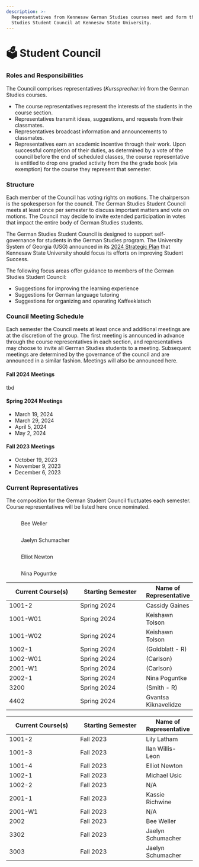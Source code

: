 ```yaml
---
description: >-
  Representatives from Kennesaw German Studies courses meet and form the German
  Studies Student Council at Kennesaw State University.
---
```


# 🗳️ Student Council

### Roles and Responsibilities

The Council comprises representatives (_Kurssprecher:in_) from the German Studies courses.

* The course representatives represent the interests of the students in the course section.
* Representatives transmit ideas, suggestions, and requests from their classmates.&#x20;
* Representatives broadcast information and announcements to classmates.
* Representatives earn an academic incentive through their work. Upon successful completion of their duties, as determined by a vote of the council before the end of scheduled classes, the course representative is entitled to drop one graded activity from the the grade book (via exemption) for the course they represent that semester.

### Structure

Each member of the Council has voting rights on motions. The chairperson is the spokesperson for the council. The German Studies Student Council meets at least once per semester to discuss important matters and vote on motions. The Council may decide to invite extended participation in votes that impact the entire body of German Studies students.

The German Studies Student Council is designed to support self-governance for students in the German Studies program. The University System of Georgia (USG) announced in its [2024 Strategic Plan](https://www.usg.edu/strategic\_plan/strategic\_plan\_goals/student\_success) that Kennesaw State University should focus its efforts on improving Student Success.&#x20;

The following focus areas offer guidance to members of the German Studies Student Council:

* Suggestions for improving the learning experience
* Suggestions for German language tutoring
* Suggestions for organizing and operating Kaffeeklatsch

### Council Meeting Schedule

Each semester the Council meets at least once and additional meetings are at the discretion of the group. The first meeting is announced in advance through the course representatives in each section, and representatives may choose to invite all German Studies students to a meeting. Subsequent meetings are determined by the governance of the council and are announced in a similar fashion. Meetings will also be announced here.

#### Fall 2024 Meetings

tbd

#### Spring 2024 Meetings

* March 19, 2024
* March 29, 2024
* April 5, 2024
* May 2, 2024

#### Fall 2023 Meetings

* October 19, 2023
* November 9, 2023
* December 6, 2023

### Current Representatives

The composition for the German Student Council fluctuates each semester. Course representatives will be listed here once nominated.

<div>

<figure><img src="../.gitbook/assets/IMG_8065.PNG" alt=""><figcaption><p>Bee Weller</p></figcaption></figure>

 

<figure><img src="../.gitbook/assets/IMG_8066.PNG" alt=""><figcaption><p>Jaelyn Schumacher</p></figcaption></figure>

 

<figure><img src="../.gitbook/assets/IMG_8067.PNG" alt=""><figcaption><p>Elliot Newton</p></figcaption></figure>

 

<figure><img src="../.gitbook/assets/IMG_0575.PNG" alt=""><figcaption><p>Nina Poguntke</p></figcaption></figure>

</div>

<table><thead><tr><th width="189">Current Course(s)</th><th width="173.33333333333331">Starting Semester</th><th>Name of Representative</th></tr></thead><tbody><tr><td>1001-2</td><td>Spring 2024</td><td>Cassidy Gaines</td></tr><tr><td>1001-W01</td><td>Spring 2024</td><td>Keishawn Tolson</td></tr><tr><td>1001-W02</td><td>Spring 2024</td><td>Keishawn Tolson</td></tr><tr><td>1002-1</td><td>Spring 2024</td><td>(Goldblatt - R)</td></tr><tr><td>1002-W01</td><td>Spring 2024</td><td>(Carlson)</td></tr><tr><td>2001-W1</td><td>Spring 2024</td><td>(Carlson)</td></tr><tr><td>2002-1</td><td>Spring 2024</td><td>Nina Poguntke</td></tr><tr><td>3200</td><td>Spring 2024</td><td>(Smith - R)</td></tr><tr><td>4402</td><td>Spring 2024</td><td>Gvantsa Kiknavelidze</td></tr></tbody></table>

<table><thead><tr><th width="189">Current Course(s)</th><th width="173.33333333333331">Starting Semester</th><th>Name of Representative</th></tr></thead><tbody><tr><td>1001-2</td><td>Fall 2023</td><td>Lily Latham</td></tr><tr><td>1001-3</td><td>Fall 2023</td><td>Ilan Willis-Leon</td></tr><tr><td>1001-4</td><td>Fall 2023</td><td>Elliot Newton</td></tr><tr><td>1002-1</td><td>Fall 2023</td><td>Michael Usic</td></tr><tr><td>1002-2</td><td>Fall 2023</td><td>N/A</td></tr><tr><td>2001-1</td><td>Fall 2023</td><td>Kassie Richwine</td></tr><tr><td>2001-W1</td><td>Fall 2023</td><td>N/A</td></tr><tr><td>2002</td><td>Fall 2023</td><td>Bee Weller</td></tr><tr><td>3302</td><td>Fall 2023</td><td>Jaelyn Schumacher</td></tr><tr><td>3003</td><td>Fall 2023</td><td>Jaelyn Schumacher</td></tr></tbody></table>





